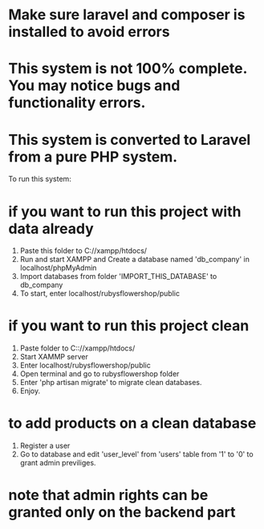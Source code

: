 # Make sure laravel and composer is installed to avoid errors
# This system is not 100% complete. You may notice bugs and functionality errors. 
# This system is converted to Laravel from a pure PHP system.



To run this system:

# if you want to run this project with data already
1. Paste this folder to C://xampp/htdocs/
2. Run and start XAMPP and Create a database named 'db_company' in localhost/phpMyAdmin
3. Import databases from folder 'IMPORT_THIS_DATABASE' to db_company
4. To start, enter localhost/rubysflowershop/public



# if you want to run this project clean
1. Paste folder to C:://xampp/htdocs/
2. Start XAMMP server
3. Enter localhost/rubysflowershop/public
4. Open terminal and go to rubysflowershop folder
5. Enter 'php artisan migrate' to migrate clean databases.
6. Enjoy.



# to add products on a clean database
1. Register a user
2. Go to database and edit 'user_level' from 'users' table from '1' to '0' to grant admin previliges.
# note that admin rights can be granted only on the backend part
